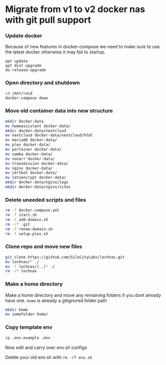 # Migrate from v1 to v2 docker nas with git pull support

### Update docker

Because of new features in docker-compose we need to make sure to use the latest docker otherwise it may fail to startup.

```
apt update
apt dist-upgrade
do-release-upgrade
```

### Open directory and shutdown

```bash
cd /mnt/raid
docker-compose down
```

### Move old container data into new structure

```bash
mkdir docker-data
mv homeassistant docker-data/
mkdir docker-data/nextcloud
mv nextcloud docker-data/nextcloud/html
mv mariadb docker-data/
mv plex docker-data/
mv portainer docker-data/
mv samba docker-data/
mv sonarr docker-data/
mv transmission docker-data/
mv nginx docker-data/
mv certbot docker-data/
mv letsencrypt docker-data/
mkdir docker-data/nginx/logs
mkdir docker-data/nginx/sites
```
### Delete uneeded scripts and files

```bash
rm -f docker-compose.yml
rm -f start.sh
rm -f add-domain.sh
rm -rf .git
rm -f renew-domain.sh
rm -f setup-plex.sh
```

### Clone repo and move new files

```bash
git clone https://github.com/SiloCityLabs/lochnas.git
mv lochnas/* ./
mv -f lochnas/{.,}* ./
rm -rf lochnas
```

### Make a home directory

Make a home directory and move any remaining folders if you dont already have one. `home` is already a gitignored folder path

```bash
mkdir home
mv somefolder home/
```

### Copy template env

```bash
cp .env.example .env
```

Now edit and carry over env.sh configs

Delete your old env.sh with `rm -rf env.sh`
